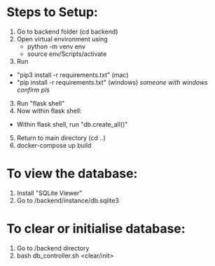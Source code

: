 # Steps to Setup:

1. Go to backend folder (cd backend)
2. Open virtual environment using
   - python -m venv env
   - source env/Scripts/activate
4. Run 
 - "pip3 install -r requirements.txt" (mac)
 - "pip install -r requirements.txt" (windows) _someone with windows confirm pls_
3. Run "flask shell"
4. Now within flask shell:
 - Within flask shell, run "db.create_all()"
5. Return to main directory (cd ..)
6. docker-compose up build

# To view the database:
1. Install "SQLite Viewer"
2. Go to /backend/instance/db.sqlite3

# To clear or initialise database:
1. Go to /backend directory
2. bash db_controller.sh <clear/init>
